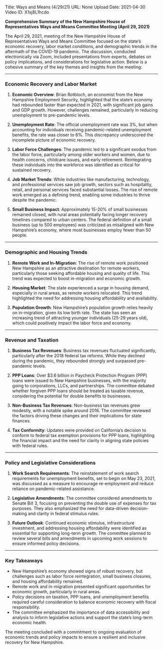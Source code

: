 Title: Ways and Means (4/29/21)
URL: None
Upload Date: 2021-04-30
Video ID: X1sj8L1hcdo

**Comprehensive Summary of the New Hampshire House of Representatives Ways and Means Committee Meeting (April 29, 2021)**

The April 29, 2021, meeting of the New Hampshire House of Representatives Ways and Means Committee focused on the state’s economic recovery, labor market conditions, and demographic trends in the aftermath of the COVID-19 pandemic. The discussion, conducted electronically via Zoom, included presentations from experts, debates on policy implications, and considerations for legislative action. Below is a cohesive summary of the key themes and insights from the meeting:

---

### **Economic Recovery and Labor Market**
1. **Economic Overview**: Brian Rotbloch, an economist from the New Hampshire Employment Security, highlighted that the state’s economy had rebounded faster than expected in 2021, with significant job gains and GDP growth. However, challenges remained, particularly in reducing unemployment to pre-pandemic levels.
   
2. **Unemployment Rate**: The official unemployment rate was 3%, but when accounting for individuals receiving pandemic-related unemployment benefits, the rate was closer to 6%. This discrepancy underscored the incomplete picture of economic recovery.

3. **Labor Force Challenges**: The pandemic led to a significant exodus from the labor force, particularly among older workers and women, due to health concerns, childcare issues, and early retirement. Reintegrating these individuals into the workforce was identified as critical for sustained recovery.

4. **Job Market Trends**: While industries like manufacturing, technology, and professional services saw job growth, sectors such as hospitality, retail, and personal services faced substantial losses. The rise of remote work emerged as a defining trend, enabling some industries to thrive despite the pandemic.

5. **Small Business Impact**: Approximately 15-20% of small businesses remained closed, with rural areas potentially facing longer recovery timelines compared to urban centers. The federal definition of a small business (up to 500 employees) was criticized as misaligned with New Hampshire’s economy, where most businesses employ fewer than 50 people.

---

### **Demographic and Housing Trends**
1. **Remote Work and In-Migration**: The rise of remote work positioned New Hampshire as an attractive destination for remote workers, particularly those seeking affordable housing and quality of life. This trend was expected to boost in-migration and economic growth.

2. **Housing Market**: The state experienced a surge in housing demand, especially in rural areas, as remote workers relocated. This trend highlighted the need for addressing housing affordability and availability.

3. **Population Growth**: New Hampshire’s population growth relies heavily on in-migration, given its low birth rate. The state has seen an increasing trend of attracting younger individuals (25-29 years old), which could positively impact the labor force and economy.

---

### **Revenue and Taxation**
1. **Business Tax Revenues**: Business tax revenues fluctuated significantly, particularly after the 2018 federal tax reforms. While they declined during the pandemic, they rebounded strongly and surpassed pre-pandemic levels.

2. **PPP Loans**: Over $3.6 billion in Paycheck Protection Program (PPP) loans were issued to New Hampshire businesses, with the majority going to corporations, LLCs, and partnerships. The committee debated whether forgiven PPP loans should be treated as taxable revenue, considering the potential for double benefits to businesses.

3. **Non-Business Tax Revenues**: Non-business tax revenues grew modestly, with a notable spike around 2016. The committee reviewed the factors driving these changes and their implications for state finances.

4. **Tax Conformity**: Updates were provided on California’s decision to conform to federal tax exemption provisions for PPP loans, highlighting the financial impact and the need for clarity in aligning state policies with federal rules.

---

### **Policy and Legislative Considerations**
1. **Work Search Requirements**: The reinstatement of work search requirements for unemployment benefits, set to begin on May 23, 2021, was discussed as a measure to encourage re-employment and reduce reliance on pandemic-related assistance.

2. **Legislative Amendments**: The committee considered amendments to Senate Bill 3, focusing on preventing the double use of expenses for tax purposes. They also emphasized the need for data-driven decision-making and clarity in federal stimulus rules.

3. **Future Outlook**: Continued economic stimulus, infrastructure investment, and addressing housing affordability were identified as essential for supporting long-term growth. The committee planned to review several bills and amendments in upcoming work sessions to ensure informed policy decisions.

---

### **Key Takeaways**
- New Hampshire’s economy showed signs of robust recovery, but challenges such as labor force reintegration, small business closures, and housing affordability remained.
- Remote work and in-migration presented significant opportunities for economic growth, particularly in rural areas.
- Policy decisions on taxation, PPP loans, and unemployment benefits required careful consideration to balance economic recovery with fiscal responsibility.
- The committee emphasized the importance of data accessibility and analysis to inform legislative actions and support the state’s long-term economic health.

The meeting concluded with a commitment to ongoing evaluation of economic trends and policy impacts to ensure a resilient and inclusive recovery for New Hampshire.